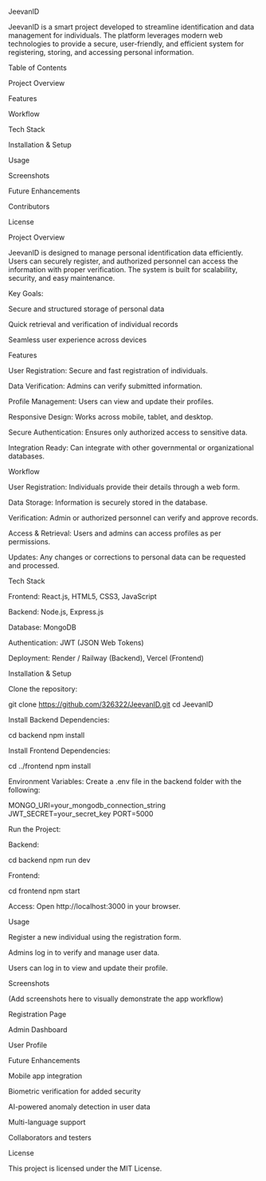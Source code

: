 JeevanID

JeevanID is a smart project developed to streamline identification and data management for individuals. The platform leverages modern web technologies to provide a secure, user-friendly, and efficient system for registering, storing, and accessing personal information.

Table of Contents

Project Overview

Features

Workflow

Tech Stack

Installation & Setup

Usage

Screenshots

Future Enhancements

Contributors

License

Project Overview

JeevanID is designed to manage personal identification data efficiently. Users can securely register, and authorized personnel can access the information with proper verification. The system is built for scalability, security, and easy maintenance.

Key Goals:

Secure and structured storage of personal data

Quick retrieval and verification of individual records

Seamless user experience across devices

Features

User Registration: Secure and fast registration of individuals.

Data Verification: Admins can verify submitted information.

Profile Management: Users can view and update their profiles.

Responsive Design: Works across mobile, tablet, and desktop.

Secure Authentication: Ensures only authorized access to sensitive data.

Integration Ready: Can integrate with other governmental or organizational databases.

Workflow

User Registration: Individuals provide their details through a web form.

Data Storage: Information is securely stored in the database.

Verification: Admin or authorized personnel can verify and approve records.

Access & Retrieval: Users and admins can access profiles as per permissions.

Updates: Any changes or corrections to personal data can be requested and processed.

Tech Stack

Frontend: React.js, HTML5, CSS3, JavaScript

Backend: Node.js, Express.js

Database: MongoDB

Authentication: JWT (JSON Web Tokens)

Deployment: Render / Railway (Backend), Vercel (Frontend)

Installation & Setup

Clone the repository:

git clone https://github.com/326322/JeevanID.git
cd JeevanID


Install Backend Dependencies:

cd backend
npm install


Install Frontend Dependencies:

cd ../frontend
npm install


Environment Variables:
Create a .env file in the backend folder with the following:

MONGO_URI=your_mongodb_connection_string
JWT_SECRET=your_secret_key
PORT=5000


Run the Project:

Backend:

cd backend
npm run dev


Frontend:

cd frontend
npm start


Access:
Open http://localhost:3000
 in your browser.

Usage

Register a new individual using the registration form.

Admins log in to verify and manage user data.

Users can log in to view and update their profile.

Screenshots

(Add screenshots here to visually demonstrate the app workflow)

Registration Page

Admin Dashboard

User Profile

Future Enhancements

Mobile app integration

Biometric verification for added security

AI-powered anomaly detection in user data

Multi-language support

Collaborators and testers

License

This project is licensed under the MIT License.
